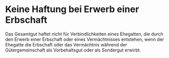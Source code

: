 # Keine Haftung bei Erwerb einer Erbschaft

Das Gesamtgut haftet nicht für Verbindlichkeiten eines Ehegatten, die durch den Erwerb einer Erbschaft oder eines Vermächtnisses entstehen, wenn der Ehegatte die Erbschaft oder das Vermächtnis während der Gütergemeinschaft als Vorbehaltsgut oder als Sondergut erwirbt. 

